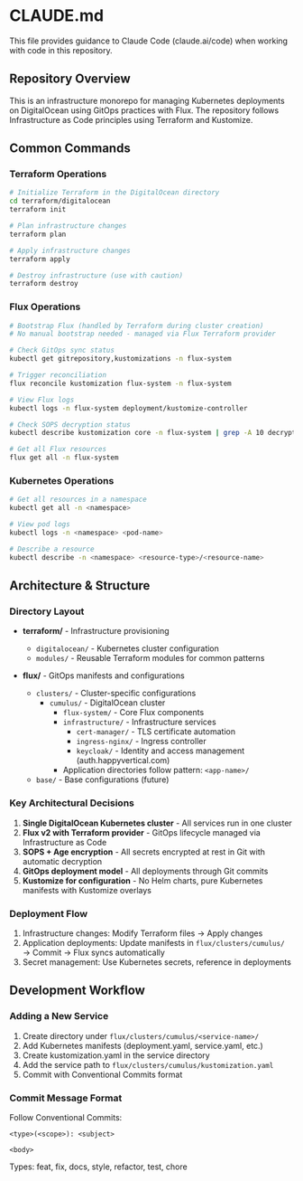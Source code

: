 # CLAUDE.md

This file provides guidance to Claude Code (claude.ai/code) when working with code in this repository.

## Repository Overview

This is an infrastructure monorepo for managing Kubernetes deployments on DigitalOcean using GitOps practices with Flux. The repository follows Infrastructure as Code principles using Terraform and Kustomize.

## Common Commands

### Terraform Operations
```bash
# Initialize Terraform in the DigitalOcean directory
cd terraform/digitalocean
terraform init

# Plan infrastructure changes
terraform plan

# Apply infrastructure changes
terraform apply

# Destroy infrastructure (use with caution)
terraform destroy
```

### Flux Operations
```bash
# Bootstrap Flux (handled by Terraform during cluster creation)
# No manual bootstrap needed - managed via Flux Terraform provider

# Check GitOps sync status
kubectl get gitrepository,kustomizations -n flux-system

# Trigger reconciliation
flux reconcile kustomization flux-system -n flux-system

# View Flux logs
kubectl logs -n flux-system deployment/kustomize-controller

# Check SOPS decryption status
kubectl describe kustomization core -n flux-system | grep -A 10 decryption

# Get all Flux resources
flux get all -n flux-system
```

### Kubernetes Operations
```bash
# Get all resources in a namespace
kubectl get all -n <namespace>

# View pod logs
kubectl logs -n <namespace> <pod-name>

# Describe a resource
kubectl describe -n <namespace> <resource-type>/<resource-name>
```

## Architecture & Structure

### Directory Layout
- **terraform/** - Infrastructure provisioning
  - `digitalocean/` - Kubernetes cluster configuration
  - `modules/` - Reusable Terraform modules for common patterns
  
- **flux/** - GitOps manifests and configurations
  - `clusters/` - Cluster-specific configurations
    - `cumulus/` - DigitalOcean cluster
      - `flux-system/` - Core Flux components
      - `infrastructure/` - Infrastructure services
        - `cert-manager/` - TLS certificate automation
        - `ingress-nginx/` - Ingress controller
        - `keycloak/` - Identity and access management (auth.happyvertical.com)
      - Application directories follow pattern: `<app-name>/`
  - `base/` - Base configurations (future)

### Key Architectural Decisions
1. **Single DigitalOcean Kubernetes cluster** - All services run in one cluster
2. **Flux v2 with Terraform provider** - GitOps lifecycle managed via Infrastructure as Code
3. **SOPS + Age encryption** - All secrets encrypted at rest in Git with automatic decryption
4. **GitOps deployment model** - All deployments through Git commits
5. **Kustomize for configuration** - No Helm charts, pure Kubernetes manifests with Kustomize overlays

### Deployment Flow
1. Infrastructure changes: Modify Terraform files → Apply changes
2. Application deployments: Update manifests in `flux/clusters/cumulus/` → Commit → Flux syncs automatically
3. Secret management: Use Kubernetes secrets, reference in deployments

## Development Workflow

### Adding a New Service
1. Create directory under `flux/clusters/cumulus/<service-name>/`
2. Add Kubernetes manifests (deployment.yaml, service.yaml, etc.)
3. Create kustomization.yaml in the service directory
4. Add the service path to `flux/clusters/cumulus/kustomization.yaml`
5. Commit with Conventional Commits format

### Commit Message Format
Follow Conventional Commits:
```
<type>(<scope>): <subject>

<body>
```
Types: feat, fix, docs, style, refactor, test, chore